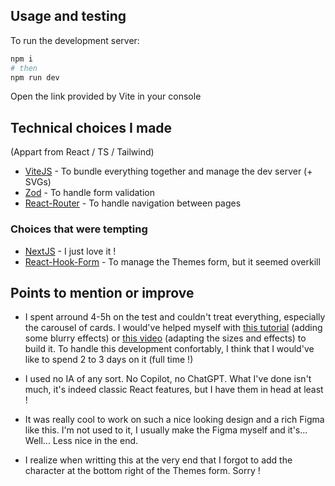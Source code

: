 ## Usage and testing

To run the development server:

```bash
npm i
# then
npm run dev
```

Open the link provided by Vite in your console

## Technical choices I made

(Appart from React / TS / Tailwind)

- [ViteJS](https://vitejs.dev) - To bundle everything together and manage the dev server (+ SVGs)
- [Zod](https://zod.dev) - To handle form validation
- [React-Router](https://reactrouter.com/en/main) - To handle navigation between pages

### Choices that were tempting

- [NextJS](https://nextjs.org) - I just love it !
- [React-Hook-Form](https://react-hook-form.com) - To manage the Themes form, but it seemed overkill


## Points to mention or improve

- I spent arround 4-5h on the test and couldn't treat everything, especially the carousel of cards. I would've helped myself with [this tutorial](https://medium.com/@skaswathisk/multi-card-carousel-without-external-libraries-in-react-typescript-js-7834cb3d087f) (adding some blurry effects) or [this video](https://www.youtube.com/watch?v=6YnryDjEGr8) (adapting the sizes and effects) to build it. To handle this development confortably, I think that I would've like to spend 2 to 3 days on it (full time !)

- I used no IA of any sort. No Copilot, no ChatGPT. What I've done isn't much, it's indeed classic React features, but I have them in head at least !

- It was really cool to work on such a nice looking design and a rich Figma like this. I'm not used to it, I usually make the Figma myself and it's... Well... Less nice in the end.

- I realize when writting this at the very end that I forgot to add the character at the bottom right of the Themes form. Sorry !